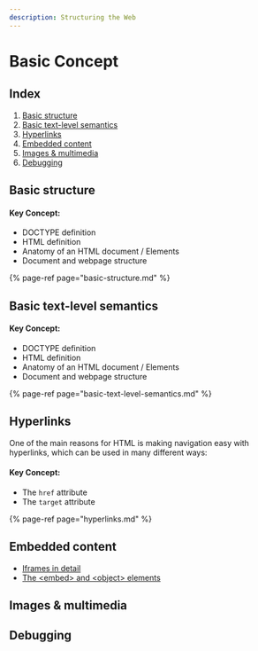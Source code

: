 ```yaml
---
description: Structuring the Web
---
```


# Basic Concept

## Index

1. [Basic structure](./#basic-structure)
2. [Basic text-level semantics](./#basic-text-level-semantics)
3. [Hyperlinks](./#hyperlinks)[ ](./#html-text-fundamentals-advanced-text-formatting)
4. [Embedded content](./#embedded-content)
5. [Images & multimedia](./#images-and-multimedia)
6. [Debugging](./#debugging)

## Basic structure

#### Key Concept:

* DOCTYPE definition
* HTML definition
* Anatomy of an HTML document / Elements
* Document and webpage structure

{% page-ref page="basic-structure.md" %}

## Basic text-level semantics

#### Key Concept:

* DOCTYPE definition
* HTML definition
* Anatomy of an HTML document / Elements
* Document and webpage structure

{% page-ref page="basic-text-level-semantics.md" %}

## Hyperlinks

One of the main reasons for HTML is making navigation easy with hyperlinks, which can be used in many different ways:

#### Key Concept:

* The `href` attribute
* The `target` attribute

{% page-ref page="hyperlinks.md" %}

## Embedded content

* [Iframes in detail](https://developer.mozilla.org/en-US/docs/Learn/HTML/Multimedia_and_embedding/Other_embedding_technologies#Iframes_in_detail)
* [The &lt;embed&gt; and &lt;object&gt; elements](https://developer.mozilla.org/en-US/docs/Learn/HTML/Multimedia_and_embedding/Other_embedding_technologies#The_%3Cembed%3E_and_%3Cobject%3E_elements)

## Images & multimedia

## Debugging

